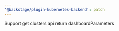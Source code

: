 ```yaml
---
'@backstage/plugin-kubernetes-backend': patch
---
```


Support get clusters api return dashboardParameters
